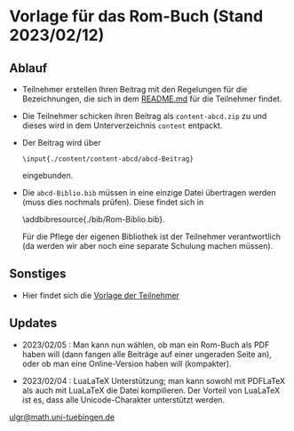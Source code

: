 # Vorlage für das Rom-Buch (Stand 2023/02/12)

## Ablauf

* Teilnehmer erstellen Ihren Beitrag mit den Regelungen für die Bezeichnungen, die sich in dem [README.md](https://github.com/ugroh/AGFA-Rom-Teilnehmer/blob/main/README.md) für die Teilnehmer findet. 

* Die Teilnehmer schicken ihren Beitrag als `content-abcd.zip` zu und dieses wird in dem Unterverzeichnis  `content` entpackt.

* Der Beitrag wird über  

	  \input{./content/content-abcd/abcd-Beitrag}
	  
	eingebunden.
	
*  Die `abcd-Biblio.bib` müssen in eine einzige Datei übertragen werden (muss dies nochmals prüfen). Diese findet sich in 

	\addbibresource{./bib/Rom-Biblio.bib}.
	
	Für die Pflege der eigenen Bibliothek ist der Teilnehmer verantwortlich (da werden wir aber noch eine separate Schulung machen müssen). 
	
## Sonstiges

* Hier findet sich die [Vorlage der Teilnehmer](https://github.com/ugroh/AGFA-Rom-Teilnehmer) 


## Updates

* 2023/02/05  : Man kann nun wählen, ob man ein Rom-Buch als PDF haben will (dann fangen alle Beiträge auf einer ungeraden Seite an), oder ob man eine Online-Version haben will (kompakter). 

* 2023/02/04  : LuaLaTeX Unterstützung; man kann sowohl mit PDFLaTeX als auch mit LuaLaTeX die Datei kompilieren. Der Vorteil von LuaLaTeX ist es, dass alle Unicode-Charakter unterstützt werden.

<ulgr@math.uni-tuebingen.de>



